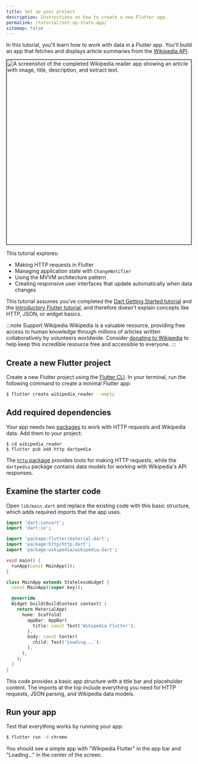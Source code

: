```yaml
---
title: Set up your project
description: Instructions on how to create a new Flutter app.
permalink: /tutorial/set-up-state-app/
sitemap: false
---
```


In this tutorial, you'll learn how to work with data in a Flutter app.
You'll build an app that fetches and displays article summaries from
the [Wikipedia API][].

<img src="/assets/images/docs/tutorial/wikipedia_app.png" height="500px"
style="border:1px solid black" alt="A screenshot of the completed
Wikipedia reader app showing an article with image, title,
description, and extract text.">

This tutorial explores:

* Making HTTP requests in Flutter
* Managing application state with `ChangeNotifier`
* Using the MVVM architecture pattern
* Creating responsive user interfaces that update automatically when
  data changes


This tutorial assumes you've completed the [Dart Getting Started
tutorial][] and the [introductory Flutter tutorial][], and therefore
doesn't explain concepts like HTTP, JSON, or widget basics.

:::note Support Wikipedia
Wikipedia is a valuable resource, providing free
access to human knowledge through millions of articles written
collaboratively by volunteers worldwide. Consider [donating to
Wikipedia][] to help keep this incredible resource free and accessible
to everyone.
:::

## Create a new Flutter project

Create a new Flutter project using the [Flutter CLI][]. In your
terminal, run the following command to create a minimal Flutter app:

```bash
$ flutter create wikipedia_reader --empty
```

## Add required dependencies

Your app needs two [packages][] to work with HTTP requests and
Wikipedia data. Add them to your project:

```shell
$ cd wikipedia_reader
$ flutter pub add http dartpedia
```

The [`http` package][] provides tools for making HTTP requests, while
the `dartpedia` package contains data models for working with
Wikipedia's API responses.

## Examine the starter code

Open `lib/main.dart` and replace the existing code with this basic
structure, which adds required imports that the app uses.

```dart
import 'dart:convert';
import 'dart:io';

import 'package:flutter/material.dart';
import 'package:http/http.dart';
import 'package:wikipedia/wikipedia.dart';

void main() {
  runApp(const MainApp());
}

class MainApp extends StatelessWidget {
  const MainApp({super.key});

  @override
  Widget build(BuildContext context) {
    return MaterialApp(
      home: Scaffold(
        appBar: AppBar(
          title: const Text('Wikipedia Flutter'),
        ),
        body: const Center(
          child: Text('Loading...'),
        ),
      ),
    );
  }
}
```

This code provides a basic app structure with a title bar and
placeholder content. The imports at the top include everything you
need for HTTP requests, JSON parsing, and Wikipedia data models.

## Run your app

Test that everything works by running your app:

```bash
$ flutter run -d chrome
```

You should see a simple app with "Wikipedia Flutter" in the app bar
and "Loading..." in the center of the screen.

[Wikipedia API]: https://en.wikipedia.org/api/rest_v1/
[donating to Wikipedia]: https://donate.wikimedia.org/
[introductory Flutter tutorial]: /tutorial/create-an-app/
[Dart Getting Started tutorial]: {{site.dart-site}}/tutorial
[Flutter CLI]: /reference/flutter-cli
[packages]: /packages-and-plugins/using-packages
[`http` package]: {{site.pub}}/packages/http
